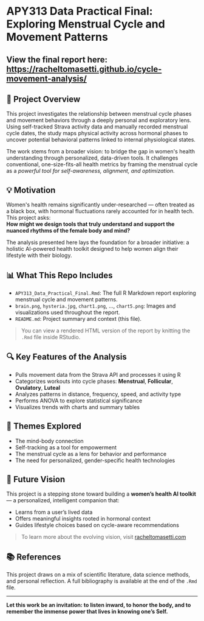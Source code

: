 # APY313 Data Practical Final: Exploring Menstrual Cycle and Movement Patterns

View the final report here: **https://racheltomasetti.github.io/cycle-movement-analysis/**
---
## 🧠 Project Overview

This project investigates the relationship between menstrual cycle phases and movement behaviors through a deeply personal and exploratory lens. Using self-tracked Strava activity data and manually recorded menstrual cycle dates, the study maps physical activity across hormonal phases to uncover potential behavioral patterns linked to internal physiological states.

The work stems from a broader vision: to bridge the gap in women's health understanding through personalized, data-driven tools. It challenges conventional, one-size-fits-all health metrics by framing the menstrual cycle as a *powerful tool for self-awareness, alignment, and optimization*.

## 💡 Motivation

Women's health remains significantly under-researched — often treated as a black box, with hormonal fluctuations rarely accounted for in health tech. This project asks:  
**How might we design tools that truly understand and support the nuanced rhythms of the female body and mind?**

The analysis presented here lays the foundation for a broader initiative: a holistic AI-powered health toolkit designed to help women align their lifestyle with their biology.

## 📊 What This Repo Includes

- `APY313_Data_Practical_Final.Rmd`: The full R Markdown report exploring menstrual cycle and movement patterns.
- `brain.png`, `hysteria.jpg`, `chart1.png`, ..., `chart5.png`: Images and visualizations used throughout the report.
- `README.md`: Project summary and context (this file).

> You can view a rendered HTML version of the report by knitting the `.Rmd` file inside RStudio.

## 🔍 Key Features of the Analysis

- Pulls movement data from the Strava API and processes it using R
- Categorizes workouts into cycle phases: **Menstrual**, **Follicular**, **Ovulatory**, **Luteal**
- Analyzes patterns in distance, frequency, speed, and activity type
- Performs ANOVA to explore statistical significance
- Visualizes trends with charts and summary tables

## 🧬 Themes Explored

- The mind-body connection  
- Self-tracking as a tool for empowerment  
- The menstrual cycle as a lens for behavior and performance  
- The need for personalized, gender-specific health technologies

## 🚀 Future Vision

This project is a stepping stone toward building a **women’s health AI toolkit** — a personalized, intelligent companion that:

- Learns from a user’s lived data  
- Offers meaningful insights rooted in hormonal context  
- Guides lifestyle choices based on cycle-aware recommendations  

> To learn more about the evolving vision, visit [racheltomasetti.com](https://www.racheltomasetti.com/)

## 📚 References

This project draws on a mix of scientific literature, data science methods, and personal reflection. A full bibliography is available at the end of the `.Rmd` file.

---

**Let this work be an invitation: to listen inward, to honor the body, and to remember the immense power that lives in knowing one’s Self.**
